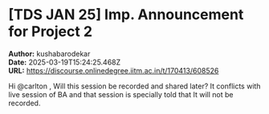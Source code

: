 # [TDS JAN 25] Imp. Announcement for Project 2

**Author:** kushabarodekar  
**Date:** 2025-03-19T15:24:25.468Z  
**URL:** https://discourse.onlinedegree.iitm.ac.in/t/170413/608526

Hi @carlton ,
Will this session be recorded and shared later?
It conflicts with live session of BA and that session is specially told that It will not be recorded.
